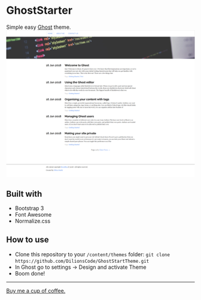 # GhostStarter
Simple easy <a href="https://ghost.org">Ghost</a> theme.
<img src="https://github.com/DilionsCode/GhostStartTheme/raw/master/download.png" />
## Built with
- Bootstrap 3
- Font Awesome
- Normalize.css

## How to use
- Clone this repository to your `/content/themes` folder: `git clone https://github.com/DilionsCode/GhostStartTheme.git`
- In Ghost go to settings -> Design and activate Theme
- Boom done!
<hr />
<a href="https://www.buymeacoffee.com/wBqmQ1egH">Buy me a cup of coffee.</a>
